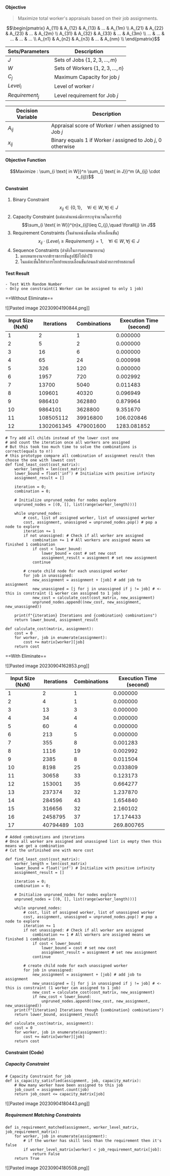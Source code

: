 #### Objective
> Maximize total worker's appraisals based on their job assignments.

$$\begin{pmatrix}
A_{11} & A_{12} & A_{13} & ... & A_{1m} \\
A_{21} & A_{22} & A_{23} & ... & A_{2m} \\
A_{31} & A_{32} & A_{33} & ... & A_{3m} \\
... & ... & ... & ... & ... \\
A_{n1} & A_{n2} & A_{n3} & ... & A_{nm} \\
\end{pmatrix}$$

Sets/Parameters | Description
-- |--
$J$ | Sets of Jobs $\{1, 2, 3, \dots, m\}$
$W$ | Sets of Workers $\{1, 2, 3, \dots, n\}$
$C_j$ | Maximum Capacity for job $j$
$Level_{i}$| Level of worker $i$
$Requirement_j$| Level requirement for Job $j$

Decision Variable | Description
--|--
$A_{ij}$ | Appraisal score of Worker $i$ when assigned to Job $j$
$x_{ij}$ | Binary equals $1$ if Worker $i$ assigned to Job $j$, $0$ otherwise

#### Objective Function
$$Maximize : \sum_{i \text{ in W}}^n \sum_{j \text{ in J}}^m (A_{ij} \cdot x_{ij})$$

#### Constraint 
1. Binary Constraint
   $$x_{ij} \in \{0,1\}, \quad \forall{i}\in W, \forall{j} \in J$$
2. Capacity Constraint (แต่ละตำแหน่งมีการระบุจำนวนในการรับ)
   $$\sum_{i \text{ in W}}^{n}x_{ij}\leq C_{j},\quad \forall{j} \in J$$
3. Requirement Constraints (ในตำแหน่งชั้นเดิม หรือเลื่อนขั้น)
   $$x_{ij}\cdot(Level_i\geq Requirement_{j}) = 1, \quad \forall i \in W, \forall j \in J$$
4. Sequence Constraints (ลำดับในการมอบหมายงาน)
   1. มอบหมายงานจากข้าราชการชั้นสูง(6)ไปต่ำ(1)
   2. ในแต่ละชั้นให้ทำการโยกย้ายแบบเลื่อนขั้นก่อนแล้วต่อด้วยการย้ายสถานที่

#### Test Result 
	- Test With Random Number
	- Only one constraint(1 Worker can be assigned to only 1 job)

==Without Eliminate==

![[Pasted image 20230904190844.png]]

| Input Size (NxN) | Iterations | Combinations | Execution Time (second)   |
|------------|------------|--------------|--------------|
| 1          | 2          | 1            | 0.000000    |
| 2          | 5          | 2            | 0.000000    |
| 3          | 16         | 6            | 0.000000    |
| 4          | 65         | 24           | 0.000998    |
| 5          | 326        | 120          | 0.000000    |
| 6          | 1957       | 720          | 0.002992    |
| 7          | 13700      | 5040         | 0.011483    |
| 8          | 109601     | 40320        | 0.096949    |
| 9          | 986410     | 362880       | 0.879964    |
| 10         | 9864101    | 3628800      | 9.351670    |
| 11         | 108505112  | 39916800     | 106.020846  |
|12|1302061345|479001600|1283.081852|

```
# Try add all childs instead of the lower cost one
# and count the iteration once all workers are assigned
# But this took too much time to solve the combinations is correct(equals to n!)
# this prototype compare all combination of assignmnet result then choose the one with lowest cost
def find_least_cost(cost_matrix):
    worker_length = len(cost_matrix)
    lower_bound = float('inf') # Initialize with positive infinity
    assignment_result = []
    
    iteration = 0;
    combination = 0;
  
    # Initialize unpruned_nodes for nodes explore
    unpruned_nodes = [(0, [], list(range(worker_length)))]

    while unpruned_nodes:
        # cost, list of assigned worker, list of unassigned worker
        cost, assignment, unassigned = unpruned_nodes.pop() # pop a node to explore
        iteration += 1
        if not unassigned: # Check if all worker are assigned
            combination += 1 # All workers are assigned means we finished 1 combination
            if cost < lower_bound:
                lower_bound = cost # set new cost
                assignment_result = assignment # set new assignment
            continue
            
        # create child node for each unassigned worker
        for job in unassigned:
            new_assignment = assignment + [job] # add job to assignment
            new_unassigned = [j for j in unassigned if j != job] # <- this is constraint (1 worker can assigned to 1 job)
            new_cost = calculate_cost(cost_matrix, new_assignment)
            unpruned_nodes.append((new_cost, new_assignment, new_unassigned))  
            
    print(f"{iteration} Iterations and {combination} combinations")
    return lower_bound, assignment_result

def calculate_cost(matrix, assignment):
    cost = 0
    for worker, job in enumerate(assignment):
        cost += matrix[worker][job]
    return cost
```

==With Eliminate==

![[Pasted image 20230904162853.png]]

| Input Size (NxN) | Iterations | Combinations | Execution Time (second)   |
|------------|------------|--------------|--------------|
| 1          | 2          | 1            | 0.000000    |
| 2          | 4          | 1            | 0.000000    |
| 3          | 13         | 3            | 0.000000    |
| 4          | 34         | 4            | 0.000000    |
| 5          | 60         | 4            | 0.000000    |
| 6          | 213        | 5            | 0.000000    |
| 7          | 355        | 8            | 0.001283    |
| 8          | 1116       | 19           | 0.002992    |
| 9          | 2385       | 8            | 0.011504    |
| 10         | 8198       | 25           | 0.033809    |
| 11         | 30658      | 33           | 0.123173    |
| 12         | 153001     | 35           | 0.664277    |
| 13         | 237374     | 32           | 1.237870    |
| 14         | 284596     | 43           | 1.654840    |
| 15         | 316656     | 32           | 2.160102    |
| 16         | 2458795    | 37           | 17.174433   |
| 17         | 40794489   | 103          | 269.800765  |

```
# Added combinations and iterations
# Once all worker are assigned and unassigned list is empty then this means we get a combination
# Cut the unfinished one with more cost

def find_least_cost(cost_matrix):
    worker_length = len(cost_matrix)
    lower_bound = float('inf') # Initialize with positive infinity
    assignment_result = []
    
    iteration = 0;
    combination = 0;
    
    # Initialize unpruned_nodes for nodes explore
    unpruned_nodes = [(0, [], list(range(worker_length)))]
    
    while unpruned_nodes:
        # cost, list of assigned worker, list of unassigned worker
        cost, assignment, unassigned = unpruned_nodes.pop() # pop a node to explore
        iteration += 1
        if not unassigned: # Check if all worker are assigned
            combination += 1 # All workers are assigned means we finished 1 combination
            if cost < lower_bound:
                lower_bound = cost # set new cost
                assignment_result = assignment # set new assignment
            continue
            
        # create child node for each unassigned worker
        for job in unassigned:
            new_assignment = assignment + [job] # add job to assignment
            new_unassigned = [j for j in unassigned if j != job] # <- this is constraint (1 worker can assigned to 1 job)
            new_cost = calculate_cost(cost_matrix, new_assignment)
            if new_cost < lower_bound:
                unpruned_nodes.append((new_cost, new_assignment, new_unassigned))  
    print(f"{iteration} Iterations though {combination} combinations")
    return lower_bound, assignment_result

def calculate_cost(matrix, assignment):
    cost = 0
    for worker, job in enumerate(assignment):
        cost += matrix[worker][job]
    return cost
```



#### Constraint (Code)
##### Capacity Constraint 
```
# Capacity Constraint for job
def is_capacity_satisfied(assignment, job, capacity_matrix):
    # How many worker have been assigned to this job
    job_count = assignment.count(job)
    return job_count <= capacity_matrix[job]
```

![[Pasted image 20230904180443.png]]

##### Requirement Matching Constraints
```
def is_requirement_matched(assignment, worker_level_matrix, job_requirement_matrix):
    for worker, job in enumerate(assignment):
        # if the worker has skill less than the requirement then it's false
        if worker_level_matrix[worker] < job_requirement_matrix[job]:
            return False
    return True
```

![[Pasted image 20230904180508.png]]



